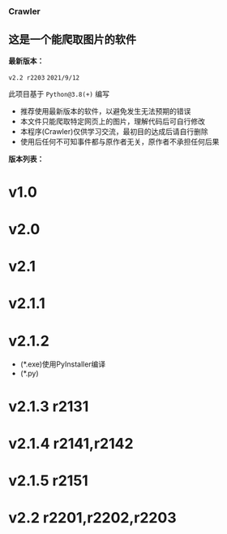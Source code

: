 ### Crawler
## 这是一个能爬取图片的软件

 **最新版本：** 
 
`v2.2 r2203`
`2021/9/12`

此项目基于 `Python@3.8(+)` 编写

* 推荐使用最新版本的软件，以避免发生无法预期的错误
* 本文件只能爬取特定网页上的图片，理解代码后可自行修改
* 本程序(Crawler)仅供学习交流，最初目的达成后请自行删除
* 使用后任何不可知事件都与原作者无关，原作者不承担任何后果

**版本列表：**

# v1.0

# v2.0

# v2.1

# v2.1.1

# v2.1.2
* (*.exe)使用PyInstaller编译
* (*.py)

# v2.1.3 r2131

# v2.1.4 r2141,r2142

# v2.1.5 r2151

# v2.2 r2201,r2202,r2203


